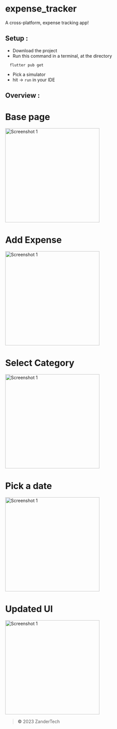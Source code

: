 # expense_tracker
A cross-platform, expense tracking app!

## Setup :
+ Download the project
+ Run this command in a terminal, at the directory
```terminal
  flutter pub get
 ```
+ Pick a simulator
+ hit ->  `run` in your IDE


## Overview :
<h1>Base page</h1>
<img src="https://github.com/YOGESHnick/Expense_Tracker-flutter/assets/108965130/c69ac726-50e7-4e8f-bc14-5c78eae005e3" alt="Screenshot 1" width="300">
<h1>Add Expense</h1>
<img src="https://github.com/YOGESHnick/Expense_Tracker-flutter/assets/108965130/73d3f926-2415-4a20-a67e-125f5eb1fd6d" alt="Screenshot 1" width="300">
<h1>Select Category</h1>
<img src="https://github.com/YOGESHnick/Expense_Tracker-flutter/assets/108965130/d956992d-c22c-4d8e-b77e-65bd9d336d0c" alt="Screenshot 1" width="300">
<h1>Pick a date</h1>
<img src="https://github.com/YOGESHnick/Expense_Tracker-flutter/assets/108965130/75dfaf12-be49-435c-92c9-87abae2af982" alt="Screenshot 1" width="300">
<h1>Updated UI</h1>
<img src="https://github.com/YOGESHnick/Expense_Tracker-flutter/assets/108965130/bad22808-a0bd-434a-abc7-0725a9311776" alt="Screenshot 1" width="300">


> **©** 2023 ZanderTech
